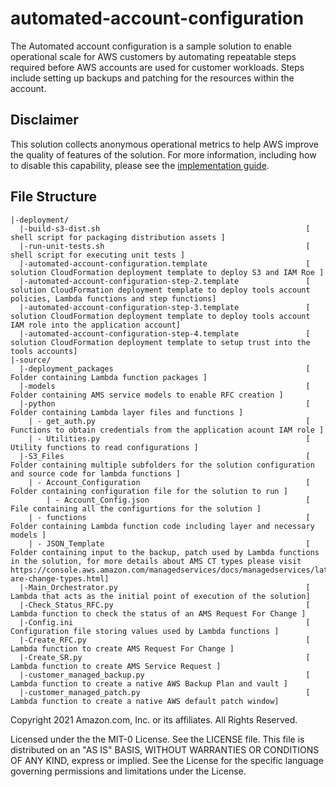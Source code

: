 # automated-account-configuration
The Automated account configuration is a sample solution to enable operational scale for AWS customers by automating repeatable
steps required before AWS accounts are used for customer workloads. Steps include setting up backups and patching for the 
resources within the account. 

## Disclaimer
This solution collects anonymous operational metrics to help AWS improve the quality of features of the solution. For more information, including how to disable this capability, please see the [implementation guide](https://docs.aws.amazon.com/solutions/latest/<solution-trademark-name>/collection-of-operational-metrics.html).

## File Structure

```
|-deployment/
  |-build-s3-dist.sh                                              [ shell script for packaging distribution assets ]
  |-run-unit-tests.sh                                             [ shell script for executing unit tests ]
  |-automated-account-configuration.template                      [ solution CloudFormation deployment template to deploy S3 and IAM Roe ]
  |-automated-account-configuration-step-2.template               [ solution CloudFormation deployment template to deploy tools account policies, Lambda functions and step functions]
  |-automated-account-configuration-step-3.template               [ solution CloudFormation deployment template to deploy tools account IAM role into the application account]
  |-automated-account-configuration-step-4.template               [ solution CloudFormation deployment template to setup trust into the tools accounts]
|-source/
  |-deployment_packages                                           [ Folder containing Lambda function packages ]
  |-models                                                        [ Folder containing AMS service models to enable RFC creation ]
  |-python                                                        [ Folder containing Lambda layer files and functions ]
    | - get_auth.py                                               [ Functions to obtain credentials from the application acount IAM role ]
    | - Utilities.py                                              [ Utility functions to read configurations ]
  |-S3_Files                                                      [ Folder containing multiple subfolders for the solution configuration and source code for lambda functions ]
    | - Account_Configuration                                     [ Folder containing configuration file for the solution to run ]
        | - Account_Config.json                                   [ File containing all the configurtions for the solution ]
    | - functions                                                 [ Folder containing Lambda function code including layer and necessary models ]     
    | - JSON_Template                                             [ Folder containing input to the backup, patch used by Lambda functions in the solution, for more details about AMS CT types please visit https://console.aws.amazon.com/managedservices/docs/managedservices/latest/ctref/what-are-change-types.html]    
  |-Main_Orchestrator.py                                          [ Lambda that acts as the initial point of execution of the solution]
  |-Check_Status_RFC.py                                           [ Lambda function to check the status of an AMS Request For Change ]
  |-Config.ini                                                    [ Configuration file storing values used by Lambda functions ]
  |-Create_RFC.py                                                 [ Lambda function to create AMS Request For Change ]
  |-Create_SR.py                                                  [ Lambda function to create AMS Service Request ]
  |-customer_managed_backup.py                                    [ Lambda function to create a native AWS Backup Plan and vault ]
  |-customer_managed_patch.py                                     [ Lambda function to create a native AWS default patch window]
```

Copyright 2021 Amazon.com, Inc. or its affiliates. All Rights Reserved.

Licensed under the the MIT-0 License. See the LICENSE file. This file is distributed on an "AS IS" BASIS, WITHOUT WARRANTIES OR CONDITIONS OF ANY KIND, express or implied. See the License for the specific language governing permissions and limitations under the License.
